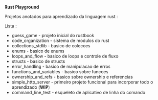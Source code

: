 **Rust Playground**

Projetos anotados para aprendizado da linguagem rust :

Lista :

- guess_game - projeto inicial do rustbook
- code_organization - sistema de modulos do rust
- collections_stdlib - basico de colecoes
- enums - basico de enums
- loops_and_flow - basico de loops e controle de fluxo
- structs - basico de structs
- error_handling - basico de manipulacao de erros
- functions_and_variables - basico sobre funcoes
- ownership_and_refs - basico sobre ownership e referencias
- simple_http_server - primeiro projeto funcional para incorporar todo o aprendizado (**WIP**)
- command_line_test - esqueleto de aplicativo de linha do comando



